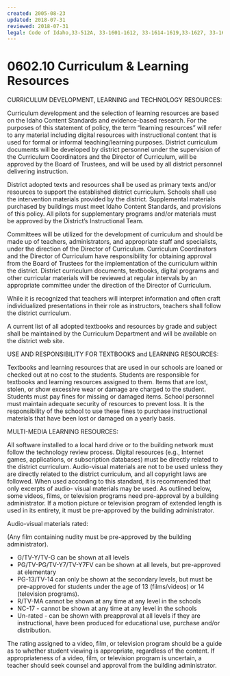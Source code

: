 ```yaml
---
created: 2005-08-23
updated: 2018-07-31
reviewed: 2018-07-31
legal: Code of Idaho,33-512A, 33-1601-1612, 33-1614-1619,33-1627, 33-1629-1633,
---
```


# 0602.10 Curriculum & Learning Resources

CURRICULUM DEVELOPMENT, LEARNING and TECHNOLOGY RESOURCES:

Curriculum development and the selection of learning resources are based on the Idaho Content Standards and evidence-based research. For the purposes of this statement of policy, the term “learning resources” will refer to any material including digital resources with instructional content that is used for formal or informal teaching/learning purposes. District curriculum documents will be developed by district personnel under the supervision of the Curriculum Coordinators and the Director of Curriculum, will be approved by the Board of Trustees, and will be used by all district personnel delivering instruction.

District adopted texts and resources shall be used as primary texts and/or resources to support the established district curriculum. Schools shall use the intervention materials provided by the district. Supplemental materials purchased by buildings must meet Idaho Content Standards, and provisions of this policy. All pilots for supplementary programs and/or materials must be approved by the District’s Instructional Team.

Committees will be utilized for the development of curriculum and should be made up of teachers, administrators, and appropriate staff and specialists, under the direction of the Director of Curriculum. Curriculum Coordinators and the Director of Curriculum have responsibility for obtaining approval from the Board of Trustees for the implementation of the curriculum within the district. District curriculum documents, textbooks, digital programs and other curricular materials will be reviewed at regular intervals by an appropriate committee under the direction of the Director of Curriculum.

While it is recognized that teachers will interpret information and often craft individualized presentations in their role as instructors, teachers shall follow the district curriculum.

A current list of all adopted textbooks and resources by grade and subject shall be maintained by the Curriculum Department and will be available on the district web site.

USE AND RESPONSIBILITY FOR TEXTBOOKS and LEARNING RESOURCES:

Textbooks and learning resources that are used in our schools are loaned or checked out at no cost to the students. Students are responsible for textbooks and learning resources assigned to them. Items that are lost, stolen, or show excessive wear or damage are charged to the student. Students must pay fines for missing or damaged items. School personnel must maintain adequate security of resources to prevent loss. It is the responsibility of the school to use these fines to purchase instructional materials that have been lost or damaged on a yearly basis.

MULTI-MEDIA LEARNING RESOURCES:

All software installed to a local hard drive or to the building network must follow the technology review process. Digital resources (e.g., Internet games, applications, or subscription databases) must be directly related to the district curriculum. Audio-visual materials are not to be used unless they are directly related to the district curriculum, and all copyright laws are followed. When used according to this standard, it is recommended that only excerpts of audio- visual materials may be used. As outlined below, some videos, films, or television programs need pre-approval by a building administrator. If a motion picture or television program of extended length is used in its entirety, it must be pre-approved by the building administrator.

Audio-visual materials rated:

(Any film containing nudity must be pre-approved by the building administrator).

- G/TV-Y/TV-G can be shown at all levels
- PG/TV-PG/TV-Y7/TV-Y7FV can be shown at all levels, but pre-approved at elementary
- PG-13/TV-14 can only be shown at the secondary levels, but must be pre-approved for students under the age of 13 (films/videos) or 14 (television programs).
- R/TV-MA cannot be shown at any time at any level in the schools
- NC-17 - cannot be shown at any time at any level in the schools
- Un-rated - can be shown with preapproval at all levels if they are instructional, have been produced for educational use, purchase and/or distribution.

The rating assigned to a video, film, or television program should be a guide as to whether student viewing is appropriate, regardless of the content. If appropriateness of a video, film, or television program is uncertain, a teacher should seek counsel and approval from the building administrator.

